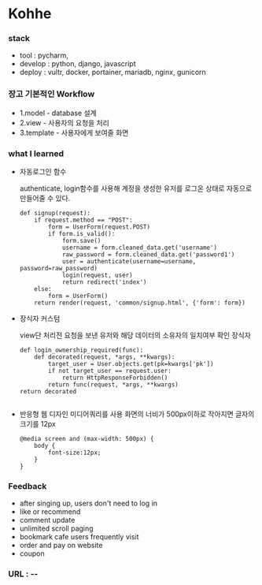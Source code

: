# Kohhe

### stack 
- tool : pycharm,
- develop : python, django, javascript
- deploy : vultr, docker, portainer, mariadb, nginx, gunicorn

### 장고 기본적인 Workflow

-   1.model - database 설계
-   2.view  - 사용자의 요청을 처리
-   3.template - 사용자에게 보여줄 화면



### what I learned
- 자동로그인 함수

    authenticate, login함수를 사용해 
    계정을 생성한 유저를 로그온 상태로 자동으로 만들어줄 수 있다.
    ```
    def signup(request):
        if request.method == "POST":
            form = UserForm(request.POST)
            if form.is_valid():
                form.save()
                username = form.cleaned_data.get('username')
                raw_password = form.cleaned_data.get('password1')
                user = authenticate(username=username, password=raw_password)
                login(request, user)
                return redirect('index')
        else:
            form = UserForm()
        return render(request, 'common/signup.html', {'form': form})
    ```
    
- 장식자 커스텀

    view단 처리전 요청을 보낸 유저와 해당 데이터의 소유자의 일치여부 확인 장식자
    ```
    def login_ownership_required(func):
        def decorated(request, *args, **kwargs):
            target_user = User.objects.get(pk=kwargs['pk'])
            if not target_user == request.user:
                return HttpResponseForbidden()
            return func(request, *args, **kwargs)
    return decorated
    ```
    
    ```

- 반응형 웹 디자인
    미디어쿼리를 사용 화면의 너비가 500px이하로 작아지면 글자의 크기를 12px
    ```
    @media screen and (max-width: 500px) {
        body {
            font-size:12px;
        }
    }
    ```
    
### Feedback
- after singing up, users don't need to log in
- like or recommend 
- comment update
- unlimited scroll paging
- bookmark cafe users frequently visit
- order and pay on website
- coupon

### URL : -- 




